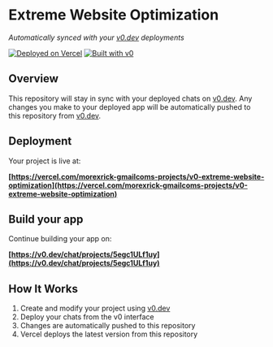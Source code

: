 # Extreme Website Optimization

*Automatically synced with your [v0.dev](https://v0.dev) deployments*

[![Deployed on Vercel](https://img.shields.io/badge/Deployed%20on-Vercel-black?style=for-the-badge&logo=vercel)](https://vercel.com/morexrick-gmailcoms-projects/v0-extreme-website-optimization)
[![Built with v0](https://img.shields.io/badge/Built%20with-v0.dev-black?style=for-the-badge)](https://v0.dev/chat/projects/5egc1ULf1uy)

## Overview

This repository will stay in sync with your deployed chats on [v0.dev](https://v0.dev).
Any changes you make to your deployed app will be automatically pushed to this repository from [v0.dev](https://v0.dev).

## Deployment

Your project is live at:

**[https://vercel.com/morexrick-gmailcoms-projects/v0-extreme-website-optimization](https://vercel.com/morexrick-gmailcoms-projects/v0-extreme-website-optimization)**

## Build your app

Continue building your app on:

**[https://v0.dev/chat/projects/5egc1ULf1uy](https://v0.dev/chat/projects/5egc1ULf1uy)**

## How It Works

1. Create and modify your project using [v0.dev](https://v0.dev)
2. Deploy your chats from the v0 interface
3. Changes are automatically pushed to this repository
4. Vercel deploys the latest version from this repository
